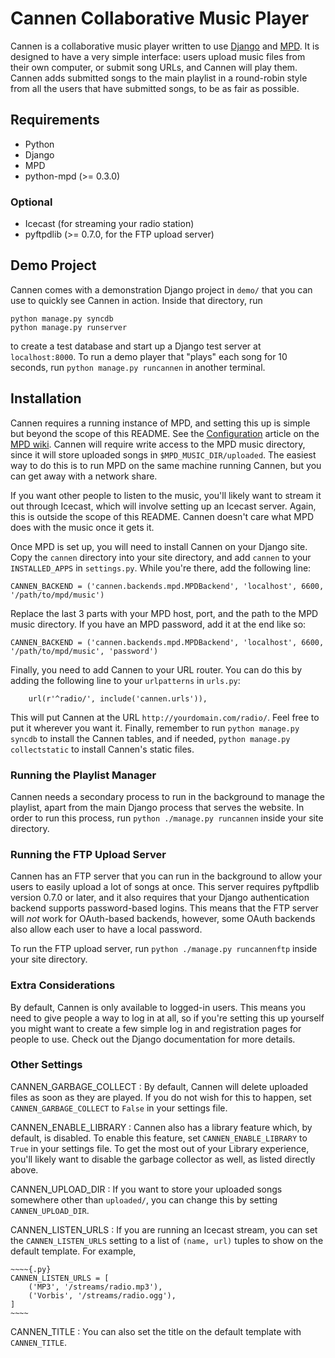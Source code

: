 Cannen Collaborative Music Player
=================================

Cannen is a collaborative music player written to use [Django][] and
[MPD][]. It is designed to have a very simple interface: users upload
music files from their own computer, or submit song URLs, and Cannen
will play them. Cannen adds submitted songs to the main playlist in a
round-robin style from all the users that have submitted songs, to be
as fair as possible.

  [Django]: https://www.djangoproject.com/
  [MPD]: http://mpd.wikia.com/wiki/Music_Player_Daemon_Wiki

Requirements
------------
 * Python
 * Django
 * MPD
 * python-mpd (>= 0.3.0)
 
### Optional

 * Icecast (for streaming your radio station)
 * pyftpdlib (>= 0.7.0, for the FTP upload server)

Demo Project
------------

Cannen comes with a demonstration Django project in `demo/` that you
can use to quickly see Cannen in action. Inside that directory, run

~~~~
python manage.py syncdb
python manage.py runserver
~~~~

to create a test database and start up a Django test server at
`localhost:8000`. To run a demo player that "plays" each song for 10
seconds, run `python manage.py runcannen` in another terminal.

Installation
------------

Cannen requires a running instance of MPD, and setting this up is
simple but beyond the scope of this README. See the [Configuration][]
article on the [MPD wiki][MPD]. Cannen will require write access to
the MPD music directory, since it will store uploaded songs in
`$MPD_MUSIC_DIR/uploaded`. The easiest way to do this is to run MPD on
the same machine running Cannen, but you can get away with a network
share.

  [Configuration]: http://mpd.wikia.com/wiki/Configuration

If you want other people to listen to the music, you'll likely want to
stream it out through Icecast, which will involve setting up an
Icecast server. Again, this is outside the scope of this
README. Cannen doesn't care what MPD does with the music once it gets
it.

Once MPD is set up, you will need to install Cannen on your Django
site. Copy the `cannen` directory into your site directory, and add
`cannen` to your `INSTALLED_APPS` in `settings.py`. While you're
there, add the following line:

~~~~{.py}
CANNEN_BACKEND = ('cannen.backends.mpd.MPDBackend', 'localhost', 6600, '/path/to/mpd/music')
~~~~

Replace the last 3 parts with your MPD host, port, and the path to the
MPD music directory. If you have an MPD password, add it at the end
like so:

~~~~{.py}
CANNEN_BACKEND = ('cannen.backends.mpd.MPDBackend', 'localhost', 6600, '/path/to/mpd/music', 'password')
~~~~

Finally, you need to add Cannen to your URL router. You can do this by
adding the following line to your `urlpatterns` in `urls.py`:

~~~~{.py}
    url(r'^radio/', include('cannen.urls')),
~~~~

This will put Cannen at the URL `http://yourdomain.com/radio/`. Feel
free to put it wherever you want it. Finally, remember to run
`python manage.py syncdb` to install the Cannen tables, and if needed,
`python manage.py collectstatic` to install Cannen's static files.

### Running the Playlist Manager

Cannen needs a secondary process to run in the background to manage
the playlist, apart from the main Django process that serves the
website. In order to run this process, run
`python ./manage.py runcannen` inside your site directory.

### Running the FTP Upload Server

Cannen has an FTP server that you can run in the background to allow
your users to easily upload a lot of songs at once. This server
requires pyftpdlib version 0.7.0 or later, and it also requires that
your Django authentication backend supports password-based
logins. This means that the FTP server will *not* work for OAuth-based
backends, however, some OAuth backends also allow each user to have a
local password.

To run the FTP upload server, run `python ./manage.py runcannenftp`
inside your site directory.

### Extra Considerations

By default, Cannen is only available to logged-in users. This means
you need to give people a way to log in at all, so if you're setting
this up yourself you might want to create a few simple log in and
registration pages for people to use. Check out the Django
documentation for more details.

### Other Settings

CANNEN_GARBAGE_COLLECT 
:   By default, Cannen will delete uploaded files as soon as they are
    played. If you do not wish for this to happen, set
    `CANNEN_GARBAGE_COLLECT` to `False` in your settings file.

CANNEN_ENABLE_LIBRARY
:   Cannen also has a library feature which, by default, is
    disabled. To enable this feature, set `CANNEN_ENABLE_LIBRARY` to
    `True` in your settings file. To get the most out of your Library
    experience, you'll likely want to disable the garbage collector as
    well, as listed directly above.

CANNEN_UPLOAD_DIR
:   If you want to store your uploaded songs somewhere other than
    `uploaded/`, you can change this by setting `CANNEN_UPLOAD_DIR`.

CANNEN_LISTEN_URLS
:   If you are running an Icecast stream, you can set the
    `CANNEN_LISTEN_URLS` setting to a list of `(name, url)` tuples to
    show on the default template. For example,

    ~~~~{.py}
    CANNEN_LISTEN_URLS = [
        ('MP3', '/streams/radio.mp3'),
        ('Vorbis', '/streams/radio.ogg'),
    ]
    ~~~~

CANNEN_TITLE
:   You can also set the title on the default template with
    `CANNEN_TITLE`.
